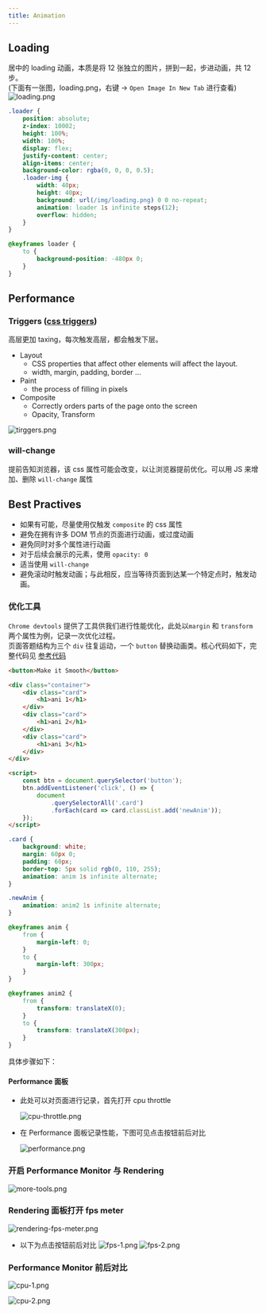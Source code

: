 ```yaml
---
title: Animation
---
```


## Loading

居中的 loading 动画，本质是将 12 张独立的图片，拼到一起，步进动画，共 12 步。  
(下面有一张图，loading.png，右键 -> `Open Image In New Tab` 进行查看)  
![loading.png](/img/docs/animation/loading.png)

```css
.loader {
    position: absolute;
    z-index: 10002;
    height: 100%;
    width: 100%;
    display: flex;
    justify-content: center;
    align-items: center;
    background-color: rgba(0, 0, 0, 0.5);
    .loader-img {
        width: 40px;
        height: 40px;
        background: url(/img/loading.png) 0 0 no-repeat;
        animation: loader 1s infinite steps(12);
        overflow: hidden;
    }
}

@keyframes loader {
    to {
        background-position: -480px 0;
    }
}
```

## Performance

### Triggers ([css triggers](https://csstriggers.com/))

高层更加 taxing，每次触发高层，都会触发下层。

-   Layout
    -   CSS properties that affect other elements will affect the layout.
    -   width, margin, padding, border ...
-   Paint
    -   the process of filling in pixels
-   Composite
    -   Correctly orders parts of the page onto the screen
    -   Opacity, Transform

![tirggers.png](/img/docs/animation/triggers.png)

### will-change

提前告知浏览器，该 css 属性可能会改变，以让浏览器提前优化。可以用 JS 来增加、删除 `will-change` 属性

## Best Practives

-   如果有可能，尽量使用仅触发 `composite` 的 css 属性
-   避免在拥有许多 DOM 节点的页面进行动画，或过度动画
-   避免同时对多个属性进行动画
-   对于后续会展示的元素，使用 `opacity: 0`
-   适当使用 `will-change`
-   避免滚动时触发动画；与此相反，应当等待页面到达某一个特定点时，触发动画。

### 优化工具

`Chrome devtools` 提供了工具供我们进行性能优化，此处以`margin` 和 `transform` 两个属性为例，记录一次优化过程。  
页面答题结构为三个 `div` 往复运动，一个 `button` 替换动画类。核心代码如下，完整代码见 [参考代码](https://github.com/wolfFN/WEB-Demos/tree/master/animation)

```html
<button>Make it Smooth</button>

<div class="container">
    <div class="card">
        <h1>ani 1</h1>
    </div>
    <div class="card">
        <h1>ani 2</h1>
    </div>
    <div class="card">
        <h1>ani 3</h1>
    </div>
</div>

<script>
    const btn = document.querySelector('button');
    btn.addEventListener('click', () => {
        document
            .querySelectorAll('.card')
            .forEach(card => card.classList.add('newAnim'));
    });
</script>
```

```css
.card {
    background: white;
    margin: 60px 0;
    padding: 60px;
    border-top: 5px solid rgb(0, 110, 255);
    animation: anim 1s infinite alternate;
}

.newAnim {
    animation: anim2 1s infinite alternate;
}

@keyframes anim {
    from {
        margin-left: 0;
    }
    to {
        margin-left: 300px;
    }
}

@keyframes anim2 {
    from {
        transform: translateX(0);
    }
    to {
        transform: translateX(300px);
    }
}
```

具体步骤如下：

#### Performance 面板

-   此处可以对页面进行记录，首先打开 cpu throttle

    ![cpu-throttle.png](/img/docs/animation/cpu-throttle.png)

-   在 Performance 面板记录性能，下图可见点击按钮前后对比

    ![performance.png](/img/docs/animation/performance.png)

### 开启 Performance Monitor 与 Rendering

![more-tools.png](/img/docs/animation/more-tools.png)

### Rendering 面板打开 fps meter

![rendering-fps-meter.png](/img/docs/animation/rendering-fps-meter.png)

-   以下为点击按钮前后对比
    ![fps-1.png](/img/docs/animation/fps-1.png)
    ![fps-2.png](/img/docs/animation/fps-2.png)

### Performance Monitor 前后对比

![cpu-1.png](/img/docs/animation/cpu-1.png)

![cpu-2.png](/img/docs/animation/cpu-2.png)
